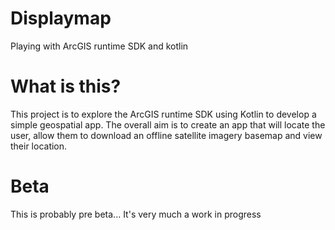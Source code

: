 # Displaymap
Playing with ArcGIS runtime SDK and kotlin

# What is this?
This project is to explore the ArcGIS runtime SDK using Kotlin to develop a simple geospatial app. The overall aim is to create an app that will locate the user, allow them to download an offline satellite imagery basemap and view their location.

# Beta
This is probably pre beta... It's very much a work in progress
